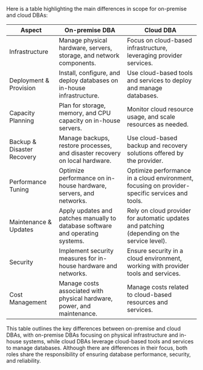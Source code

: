 Here is a table highlighting the main differences in scope for on-premise and cloud DBAs:

| Aspect                  | On-premise DBA                                                          | Cloud DBA                                                        |
|-------------------------|------------------------------------------------------------------------|------------------------------------------------------------------|
| Infrastructure          | Manage physical hardware, servers, storage, and network components.    | Focus on cloud-based infrastructure, leveraging provider services.|
| Deployment & Provision  | Install, configure, and deploy databases on in-house infrastructure.   | Use cloud-based tools and services to deploy and manage databases.|
| Capacity Planning       | Plan for storage, memory, and CPU capacity on in-house servers.        | Monitor cloud resource usage, and scale resources as needed.      |
| Backup & Disaster Recovery | Manage backups, restore processes, and disaster recovery on local hardware. | Use cloud-based backup and recovery solutions offered by the provider.|
| Performance Tuning      | Optimize performance on in-house hardware, servers, and networks.      | Optimize performance in a cloud environment, focusing on provider-specific services and tools.|
| Maintenance & Updates   | Apply updates and patches manually to database software and operating systems. | Rely on cloud provider for automatic updates and patching (depending on the service level).|
| Security                | Implement security measures for in-house hardware and networks.        | Ensure security in a cloud environment, working with provider tools and services.|
| Cost Management         | Manage costs associated with physical hardware, power, and maintenance. | Manage costs related to cloud-based resources and services.         |

This table outlines the key differences between on-premise and cloud DBAs, with on-premise DBAs focusing on physical infrastructure and in-house systems, while cloud DBAs leverage cloud-based tools and services to manage databases. Although there are differences in their focus, both roles share the responsibility of ensuring database performance, security, and reliability.
